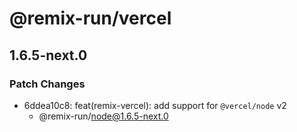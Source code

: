 # @remix-run/vercel

## 1.6.5-next.0

### Patch Changes

- 6ddea10c8: feat(remix-vercel): add support for `@vercel/node` v2
  - @remix-run/node@1.6.5-next.0
